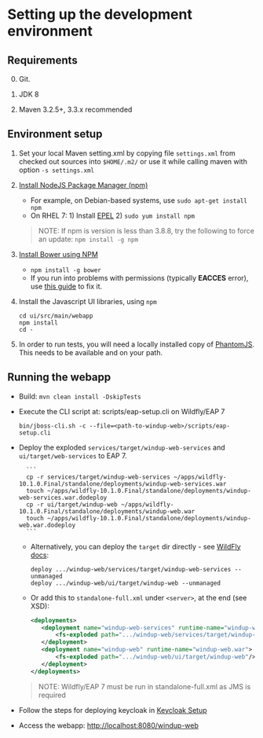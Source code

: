 
Setting up the development environment
======================================

Requirements
-------------

0. Git.

1. JDK 8

2. Maven 3.2.5+, 3.3.x recommended

Environment setup
-----------------
1. Set your local Maven setting.xml by copying file `settings.xml` from checked out sources into `$HOME/.m2/` or use it while calling maven with option `-s settings.xml`
 
2. [Install NodeJS Package Manager (npm)](https://nodejs.org/en/download/package-manager/)
   * For example, on Debian-based systems, use `sudo apt-get install npm`
   * On RHEL 7: 1) Install [EPEL](https://fedoraproject.org/wiki/EPEL)  2) `sudo yum install npm`
   > NOTE: If npm is version is less than 3.8.8, try the following to force an update: `npm install -g npm`


3. [Install Bower using NPM](http://bower.io/#install-bower)
    * `npm install -g bower`
    * If you run into problems with permissions (typically **EACCES** error), use [this guide](https://docs.npmjs.com/getting-started/fixing-npm-permissions) 
      to fix it. 

4. Install the Javascript UI libraries, using `npm`
    ```
    cd ui/src/main/webapp
    npm install
    cd -
    ```

5. In order to run tests, you will need a locally installed copy of [PhantomJS](http://phantomjs.org/). This needs to be available and on your path.

Running the webapp
------------------

- Build: `mvn clean install -DskipTests`
- Execute the CLI script at: scripts/eap-setup.cli on Wildfly/EAP 7

    `bin/jboss-cli.sh -c --file=<path-to-windup-web>/scripts/eap-setup.cli`

- Deploy the exploded `services/target/windup-web-services` and `ui/target/web-services` to EAP 7.

        ```
        cp -r services/target/windup-web-services ~/apps/wildfly-10.1.0.Final/standalone/deployments/windup-web-services.war
        touch ~/apps/wildfly-10.1.0.Final/standalone/deployments/windup-web-services.war.dodeploy
        cp -r ui/target/windup-web ~/apps/wildfly-10.1.0.Final/standalone/deployments/windup-web.war
        touch ~/apps/wildfly-10.1.0.Final/standalone/deployments/windup-web.war.dodeploy
        ```
        
    - Alternatively, you can deploy the `target` dir directly - see [WildFly docs](https://docs.jboss.org/author/display/WFLY10/Application+deployment#Applicationdeployment-UnmanagedDeployments):

        ```
        deploy .../windup-web/services/target/windup-web-services --unmanaged
        deploy .../windup-web/ui/target/windup-web --unmanaged
        ```

    - Or add this to `standalone-full.xml` under `<server>`, at the end (see XSD):

         ```xml
         <deployments>
            <deployment name="windup-web-services" runtime-name="windup-web-services.war">
                <fs-exploded path=".../windup-web/services/target/windup-web-services"/>
            </deployment>
            <deployment name="windup-web" runtime-name="windup-web.war">
                <fs-exploded path=".../windup-web/ui/target/windup-web"/>
            </deployment>
        </deployments>
        ```

    > NOTE: Wildfly/EAP 7 must be run in standalone-full.xml as JMS is required
- Follow the steps for deploying keycloak in [Keycloak Setup](./KEYCLOAK-SETUP.md)
- Access the webapp: <http://localhost:8080/windup-web>
